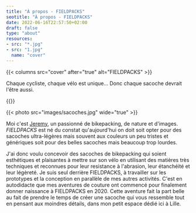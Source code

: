 ```yaml
---
title: "À propos - FIELDPACKS"
seotitle: "À propos - FIELDPACKS"
date: 2022-06-16T22:57:50+02:00
draft: false
type: "about"
resources:
- src: "*.jpg"
- src: "1.jpg"
  name: "cover"
---
```

{{< columns src="cover" after="true" alt="FIELDPACKS" >}}
<div class="ml-6">

Chaque cycliste, chaque vélo est unique... Donc chaque sacoche devrait l'être aussi.</div>{{</columns >}}

{{< photo src="images/sacoches.jpg" wide="true" >}}

Moi c'est [Jeremy](https://jeremyjanin.com), un passionné de bikepacking, de nature et d'images. *FIELDPACKS* est né du constat qu'aujourd'hui on doit soit opter pour des sacoches ultra-légères mais souvent aux couleurs un peu tristes et génériques soit pour des belles sacoches mais beaucoup trop lourdes.  


J'ai donc voulu concevoir des sacoches de bikepacking qui soient esthétiques et plaisantes à mettre sur son vélo en utilisant des matières très techniques et reconnues pour leur resistance à l'abrasion, leur étanchéité et leur légèreté. Je suis seul derrière FIELDPACKS, à travailler sur les prototypes et la conception en parallèle de mes autres activités. C'est en autodidacte que mes aventures de couture ont commencé pour finalement donner naissance à FIELDPACKS en 2020. Cette aventure fait la part belle au fait de prendre le temps de créer une sacoche qui vous ressemble tout en pensant aux moindres détails, dans mon petit espace dédié ici à Lille.  
